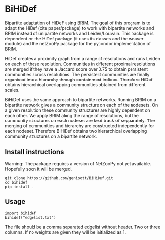 # BiHiDef
Bipartite adaptation of HiDeF using BRIM. The goal of this program is to adapt the HiDef (cite paper/package) to work with bipartite networks and BRIM instead of unipartite networks and Leiden/Louvain. This package is dependent on the HiDef package (it uses its classes and the weaver module) and the netZooPy package for the pycondor implementation of BRIM.

HiDef creates a proximity graph from a range of resolutions and runs Leiden on each of these resolution. Communities in different proximal resolutions are merged if they have a Jaccard score over 0.75 to obtain persistent communities across resolutions. The persistent communities are finally organised into a hierarchy through containment indices. Therefore HiDef obtains hierarchical overlapping communities obtained from different scales.

BiHiDef uses the same approach to bipartite networks. Running BRIM on a bipartite network gives a community structure on each of the nodesets. On a given resolution these community structures are highly dependent on each other. We apply BRIM along the range of resolutions, but the community structures on each nodeset are kept track of sepparately. The merging of communities and hierarchy are constructed independently for each nodeset. Therefore BiHiDef obtains two hierarchical overlapping community structures on a bipartite network. 

## Install instructions
Warning: The package requires a version of NetZooPy not yet available. Hopefully soon it will be merged.
```
git clone https://github.com/genisott/BiHiDef.git
cd bihidef
pip install .
```
## Usage
```
import bihidef
bihidef("edgelist.txt")
```
The file should be a comma separated edgelist without header. Two or three columns. If no weights are given they will be initialized as 1.
